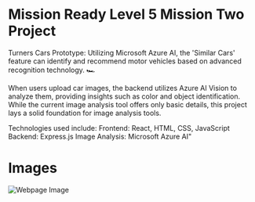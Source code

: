 # Mission Ready Level 5 Mission Two Project

Turners Cars Prototype: Utilizing Microsoft Azure AI, the 'Similar Cars' feature can identify and recommend motor vehicles based on advanced recognition technology. 🏎️

When users upload car images, the backend utilizes Azure AI Vision to analyze them, providing insights such as color and object identification. While the current image analysis tool offers only basic details, this project lays a solid foundation for image analysis tools.

Technologies used include:
Frontend: React, HTML, CSS, JavaScript
Backend: Express.js
Image Analysis: Microsoft Azure AI"

# Images

![Webpage Image](https://media.discordapp.net/attachments/822322613816262660/1228588637143306261/image.png?ex=662c9755&is=661a2255&hm=57578fdb9184db799051227a8447159701a39f3ba7b3544a5cc5854893f88851&=&format=webp&quality=lossless)
